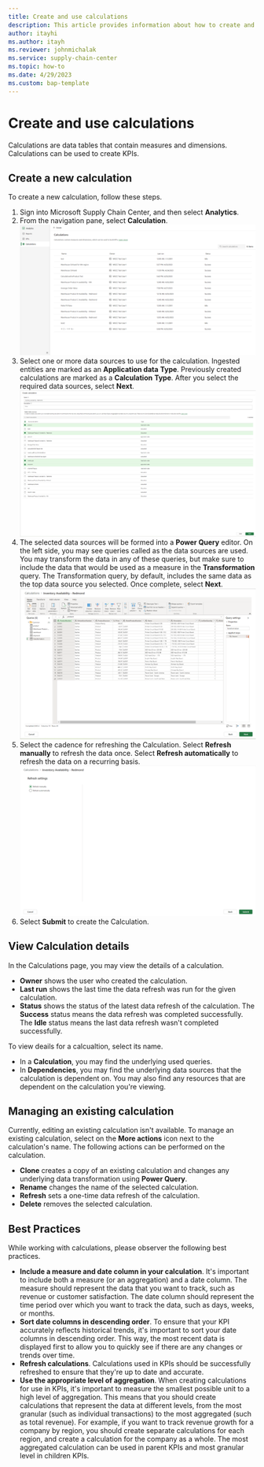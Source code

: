 ```yaml
---
title: Create and use calculations
description: This article provides information about how to create and use calculations in Microsoft Supply Chain Center.
author: itayhi
ms.author: itayh
ms.reviewer: johnmichalak
ms.service: supply-chain-center
ms.topic: how-to
ms.date: 4/29/2023
ms.custom: bap-template
---
```


# Create and use calculations

Calculations are data tables that contain measures and dimensions. Calculations can be used to create KPIs.

## Create a new calculation

To create a new calculation, follow these steps.

1. Sign into Microsoft Supply Chain Center, and then select **Analytics**.
1. From the navigation pane, select **Calculation**.
![A screenshot of the Analytics - Calculation page.](media/calculations-homepage.png)
1.	Select one or more data sources to use for the calculation. Ingested entities are marked as an **Application data** **Type**. Previously created calculations are marked as a **Calculation** **Type**. After you select the required data sources, select **Next**.
![A screenshot of the Calculation creation pane - Select Data Source.](media/calculations-selectdatasource.png)
1.	The selected data sources will be formed into a **Power Query** editor. On the left side, you may see queries called as the data sources are used. You may transform the data in any of these queries, but make sure to include the data that would be used as a measure in the **Transformation** query. The Transformation query, by default, includes the same data as the top data source you selected. Once complete, select **Next**.
![A screenshot of the Power Query editor.](media/calculations-transformqueries.png)
1.	Select the cadence for refreshing the Calculation. Select **Refresh manually** to refresh the data once. Select **Refresh automatically** to refresh the data on a recurring basis. 
![A screenshot of the Analytics - Refresh settings.](media/calculations-refreshsettings.png)
1. Select **Submit** to create the Calculation.
 
## View Calculation details 

In the Calculations page, you may view the details of a calculation.
 
-	**Owner** shows the user who created the calculation. 
-	**Last run** shows the last time the data refresh was run for the given calculation. 
- **Status** shows the status of the latest data refresh of the calculation. The **Success** status means the data refresh was completed successfully. The **Idle** status means the last data refresh wasn't completed successfully.  

To view deails for a calcualtion, select its name.

-	In a **Calculation**, you may find the underlying used queries.
-	In **Dependencies**, you may find the underlying data sources that the calculation is dependent on. You may also find any resources that are dependent on the calculation you're viewing. 

## Managing an existing calculation

Currently, editing an existing calculation isn't available. To manage an existing calculation, select on the **More actions** icon next to the calculation's name. The following actions can be performed on the calculation.
 
-	**Clone** creates a copy of an existing calculation and changes any underlying data transformation using **Power Query**. 
-	**Rename** changes the name of the selected calculation.
-	**Refresh** sets a one-time data refresh of the calculation.
-	**Delete** removes the selected calculation. 

## Best Practices

While working with calculations, please observer the following best practices.

-	**Include a measure and date column in your calculation**. It's important to include both a measure (or an aggregation) and a date column. The measure should represent the data that you want to track, such as revenue or customer satisfaction. The date column should represent the time period over which you want to track the data, such as days, weeks, or months. 
-	**Sort date columns in descending order**. To ensure that your KPI accurately reflects historical trends, it's important to sort your date columns in descending order. This way, the most recent data is displayed first to allow you to quickly see if there are any changes or trends over time. 
-	**Refresh calculations**. Calculations used in KPIs should be successfully refreshed to ensure that they're up to date and accurate.  
-	**Use the appropriate level of aggregation**. When creating calculations for use in KPIs, it's important to measure the smallest possible unit to a high level of aggregation. This means that you should create calculations that represent the data at different levels, from the most granular (such as individual transactions) to the most aggregated (such as total revenue). For example, if you want to track revenue growth for a company by region, you should create separate calculations for each region, and create a calculation for the company as a whole. The most aggregated calculation can be used in parent KPIs and most granular level in children KPIs. 


